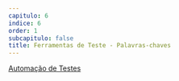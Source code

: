 ```yaml
---
capitulo: 6
indice: 6
order: 1
subcapitulo: false
title: Ferramentas de Teste - Palavras-chaves
---
```


<div class="d-inline">
    <a class="text-decoration-none" href="https://glossary.istqb.org/pt_BR/term/automacao-de-testes">
        <span class="badge rounded-pill bg-dark">Automação de Testes</span>
    </a>
</div>
